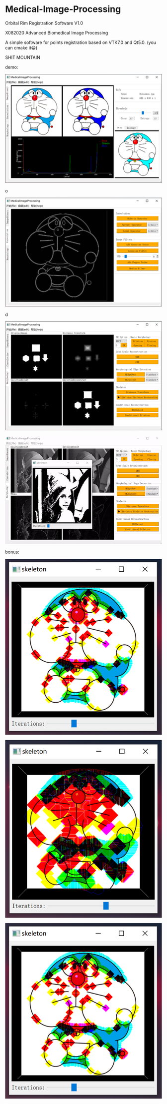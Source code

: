 # Medical-Image-Processing

Orbital Rim Registration Software V1.0

X082020 Advanced Biomedical Image Processing

A simple software for points registration based on VTK7.0 and Qt5.0. (you can cmake it😀)

SHIT MOUNTAIN



demo:

![](https://github.com/dzzhang96/Medical-Image-Processing/blob/master/images/2020-06-17_165056.png)

o

![](https://github.com/dzzhang96/Medical-Image-Processing/blob/master/images/ezgif-4-7b1825d38e28.gif)

d

![](https://github.com/dzzhang96/Medical-Image-Processing/blob/master/images/ezgif-4-23bb80449a97.gif)



![](https://github.com/dzzhang96/Medical-Image-Processing/blob/master/images/ezgif-4-f6c54188bf18.gif)



bonus:

![](https://github.com/dzzhang96/Medical-Image-Processing/blob/master/images/2020-06-17_172916.png)

![](https://github.com/dzzhang96/Medical-Image-Processing/blob/master/images/2020-06-17_172155.png)

![](https://github.com/dzzhang96/Medical-Image-Processing/blob/master/images/2020-06-17_172916.png)
